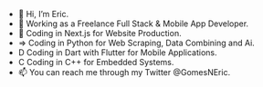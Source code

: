 - 👋 Hi, I’m Eric. 
- 👀 Working as a Freelance Full Stack & Mobile App Developer.
- 🌱 Coding in Next.js for Website Production.
- => Coding in Python for Web Scraping, Data Combining and Ai.
- D  Coding in Dart with Flutter for Mobile Applications.
- C   Coding in C++ for Embedded Systems.
- 📫 You can reach me through my Twitter @GomesNEric.


<!---
Eric-Gomes/Eric-Gomes is a ✨ special ✨ repository because its `README.md` (this file) appears on your GitHub profile.
You can click the Preview link to take a look at your changes.
--->
